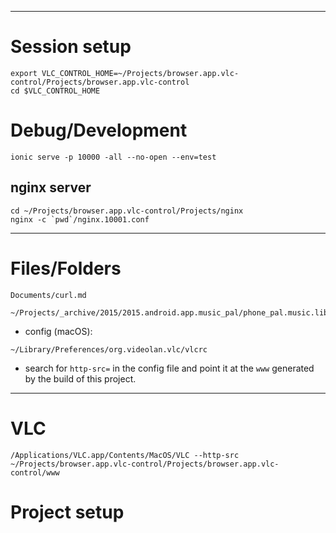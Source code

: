 

-------------------------------------------------------------------------------


Session setup
=============



```
export VLC_CONTROL_HOME=~/Projects/browser.app.vlc-control/Projects/browser.app.vlc-control
cd $VLC_CONTROL_HOME
```



Debug/Development
=================


```
ionic serve -p 10000 -all --no-open --env=test
```

nginx server
------------

```
cd ~/Projects/browser.app.vlc-control/Projects/nginx
nginx -c `pwd`/nginx.10001.conf
```


-------------------------------------------------------------------------------

Files/Folders
=============


```
Documents/curl.md
```

```
~/Projects/_archive/2015/2015.android.app.music_pal/phone_pal.music.library/src/phone_pal/music/library
```

* config (macOS):
```
~/Library/Preferences/org.videolan.vlc/vlcrc
```

* search for `http-src=` in the config file and point it at the `www` generated by the build of this project.

-------------------------------------------------------------------------------

VLC
===


```
/Applications/VLC.app/Contents/MacOS/VLC --http-src ~/Projects/browser.app.vlc-control/Projects/browser.app.vlc-control/www
```


Project setup
=============



```
```
